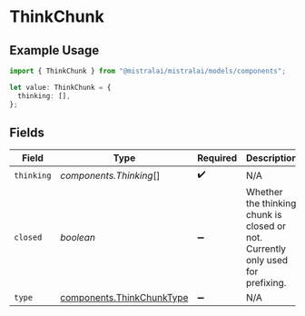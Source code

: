 # ThinkChunk

## Example Usage

```typescript
import { ThinkChunk } from "@mistralai/mistralai/models/components";

let value: ThinkChunk = {
  thinking: [],
};
```

## Fields

| Field                                                                           | Type                                                                            | Required                                                                        | Description                                                                     |
| ------------------------------------------------------------------------------- | ------------------------------------------------------------------------------- | ------------------------------------------------------------------------------- | ------------------------------------------------------------------------------- |
| `thinking`                                                                      | *components.Thinking*[]                                                         | :heavy_check_mark:                                                              | N/A                                                                             |
| `closed`                                                                        | *boolean*                                                                       | :heavy_minus_sign:                                                              | Whether the thinking chunk is closed or not. Currently only used for prefixing. |
| `type`                                                                          | [components.ThinkChunkType](../../models/components/thinkchunktype.md)          | :heavy_minus_sign:                                                              | N/A                                                                             |